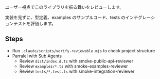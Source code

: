 ユーザー視点でこのライブラリを振る舞いをレビューします。

実装を見ずに、型定義、examples のサンプルコード、tests のインテグレーションテストを評価します。

## Steps

- Run `.claude/scripts/verify-reviewable.mjs` to check project structure
- Parralel with Sub Agents
  - Review `dist/index.d.ts` with smoke-pubilc-api-reviewer
  - Review `examples/*.ts` with smoke-examples-reviewer
  - Review `tests/*.test.ts` with smoke-integration-reviewer
